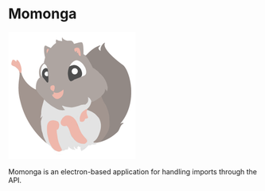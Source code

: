 # Momonga

<img src="./assets/img/momonga.png" alt="Momonga styled logo" style="height: 256px; width: 256px;"/>

Momonga is an electron-based application for handling imports through the API.